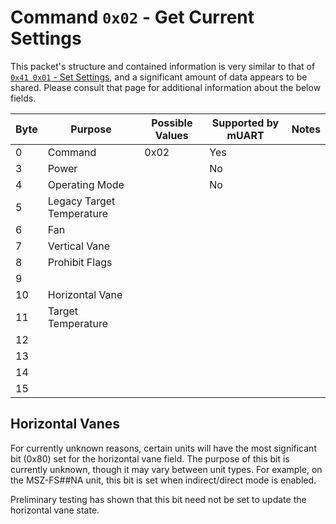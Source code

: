# Command `0x02` - Get Current Settings

This packet's structure and contained information is very similar to that of 
[`0x41 0x01` - Set Settings](/developer/packet-reference/0x41-set-request/0x01-set-settings), and a significant amount 
of data appears to be shared. Please consult that page for additional information about the below fields.

| Byte | Purpose                   | Possible Values | Supported by mUART | Notes |
|------|---------------------------|-----------------|--------------------|-------|
| 0    | Command                   | 0x02            | Yes                |
| 3    | Power                     |                 | No                 |       |
| 4    | Operating Mode            |                 | No                 |       |
| 5    | Legacy Target Temperature |                 |                    |       |
| 6    | Fan                       |                 |                    |       |
| 7    | Vertical Vane             |                 |                    |       |
| 8    | Prohibit Flags            |                 |                    |       |
| 9    |
| 10   | Horizontal Vane           |                 |                    |       |
| 11   | Target Temperature        |                 |                    |       |
| 12   |
| 13   |
| 14   |
| 15   |

## Horizontal Vanes

For currently unknown reasons, certain units will have the most significant bit (0x80) set for the horizontal vane
field. The purpose of this bit is currently unknown, though it may vary between unit types. For example, on the 
MSZ-FS##NA unit, this bit is set when indirect/direct mode is enabled.

Preliminary testing has shown that this bit need not be set to update the horizontal vane state.